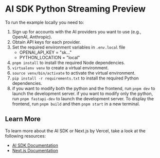 # AI SDK Python Streaming Preview


To run the example locally you need to:

1. Sign up for accounts with the AI providers you want to use (e.g., OpenAI, Anthropic).
2. Obtain API keys for each provider.
3. Set the required environment variables in `.env.local` file
    - OPENAI_API_KEY = "sk..."
    - PYTHON_LOCATION = "local"
4. `pnpm install` to install the required Node dependencies.
5. `virtualenv venv` to create a virtual environment.
6. `source venv/bin/activate` to activate the virtual environment.
7. `pip install -r requirements.txt` to install the required Python dependencies.
8. if you want to modify both the python and the frontend, run `pnpm dev` to launch the development server.
   if you want to modify only the python, run `pnpm fastapi-dev` to launch the development server. To display the frontend, run `pnpm build` and then `pnpm start` in a new terminal.

## Learn More

To learn more about the AI SDK or Next.js by Vercel, take a look at the following resources:

- [AI SDK Documentation](https://sdk.vercel.ai/docs)
- [Next.js Documentation](https://nextjs.org/docs)

